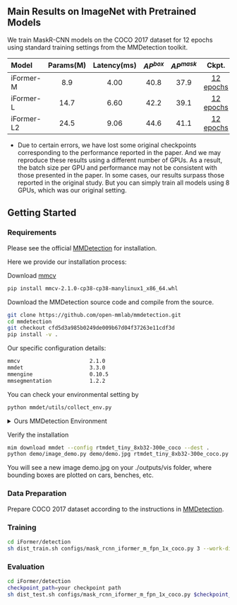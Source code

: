 ## Main Results on ImageNet with Pretrained Models
We train MaskR-CNN models on the COCO 2017 dataset for 12 epochs using standard training settings from the MMDetection toolkit.

| Model      | Params(M) | Latency(ms) | $AP^{box}$ | $AP^{mask}$ |                                                 Ckpt.                                                  |                                                   Log                                                    |
|:-----------|:---------:|:-----------:|:----------:|:-----------:|:------------------------------------------------------------------------------------------------------:|:--------------------------------------------------------------------------------------------------------:|
| iFormer-M  |    8.9    |    4.00     |    40.8    |    37.9     | [12 epochs](https://github.com/ChuanyangZheng/iFormer/releases/download/v0.9/iFormer_m_iter_40000.pth) | [12 epochs](https://github.com/ChuanyangZheng/iFormer/releases/download/v0.9/iFormer_m_epoch_12.pth.log) |[iFormer_l_epoch_12.log](..%2F..%2F..%2Flogs%2FiFormer_l_epoch_12.log)
| iFormer-L  |   14.7    |    6.60     |    42.2    |    39.1     |  [12 epochs](https://github.com/ChuanyangZheng/iFormer/releases/download/v0.9/iFormer_l_epoch_12.pth)  |   [12 epochs](https://github.com/ChuanyangZheng/iFormer/releases/download/v0.9/iFormer_l_epoch_12.log)   |
| iFormer-L2 |   24.5    |    9.06     |    44.6    |    41.1     | [12 epochs](https://github.com/ChuanyangZheng/iFormer/releases/download/v0.9/iFormer_l2_epoch_12.pth)  |  [12 epochs](https://github.com/ChuanyangZheng/iFormer/releases/download/v0.9/iFormer_l2_epoch_12.log)   |
* Due to certain errors, we have lost some original checkpoints corresponding to the performance reported in the paper. And we may reproduce these results using a different number of GPUs. As a result, the batch size per GPU and performance may not be consistent with those presented in the paper. In some cases, our results surpass those reported in the original study. But you can simply train all models using 8 GPUs, which was our original setting.
## Getting Started
### Requirements
Please see the official [MMDetection](https://github.com/open-mmlab/mmdetection) for installation.

Here we provide our installation process:

Download [mmcv](https://mmcv.readthedocs.io/en/latest/get_started/installation.html)
```bash
pip install mmcv-2.1.0-cp38-cp38-manylinux1_x86_64.whl
```
Download the MMDetection source code and compile from the source.
```bash
git clone https://github.com/open-mmlab/mmdetection.git
cd mmdetection
git checkout cfd5d3a985b0249de009b67d04f37263e11cdf3d
pip install -v .
```
Our specific configuration details:
```bash
mmcv                      2.1.0
mmdet                     3.3.0
mmengine                  0.10.5
mmsegmentation            1.2.2 
```
You can check your environmental setting by
```bash
python mmdet/utils/collect_env.py
```

<details>
<summary>
Ours MMDetection Environment
</summary>

```
sys.platform: linux
Python: 3.8.16 (default, Mar  2 2023, 03:21:46) [GCC 11.2.0]
CUDA available: True
MUSA available: False
numpy_random_seed: 2147483648
GPU 0,1,2: NVIDIA A800-SXM4-80GB
CUDA_HOME: /usr/local/cuda
NVCC: Cuda compilation tools, release 11.7, V11.7.99
PyTorch: 2.1.2+cu118
PyTorch compiling details: PyTorch built with:
  - GCC 9.3
  - C++ Version: 201703
  - CPU capability usage: AVX512
  - CUDA Runtime 11.8
  - NVCC architecture flags: -gencode;arch=compute_50,code=sm_50;-gencode;arch=compute_60,code=sm_60;-gencode;arch=compute_70,code=sm_70;-gencode;arch=compute_75,code=sm_75;-gencode;arch=compute_80,code=sm_80;-gencode;arch=compute_86,code=sm_86;-gencode;arch=compute_37,code=sm_37;-gencode;arch=compute_90,code=sm_90
  - CuDNN 8.7
  - Magma 2.6.1
TorchVision: 0.16.2+cu118
OpenCV: 4.5.5
MMEngine: 0.10.5
MMDetection: 3.3.0+cfd5d3a
```
</details>

Verify the installation
```bash
mim download mmdet --config rtmdet_tiny_8xb32-300e_coco --dest .
python demo/image_demo.py demo/demo.jpg rtmdet_tiny_8xb32-300e_coco.py --weights rtmdet_tiny_8xb32-300e_coco_20220902_112414-78e30dcc.pth --device cpu
```
You will see a new image demo.jpg on your ./outputs/vis folder, where bounding boxes are plotted on cars, benches, etc.

### Data Preparation
Prepare COCO 2017 dataset according to the instructions in [MMDetection](https://github.com/open-mmlab/mmdetection/blob/master/docs/en/1_exist_data_model.md#test-existing-models-on-standard-datasets).

### Training
```bash
cd iFormer/detection
sh dist_train.sh configs/mask_rcnn_iformer_m_fpn_1x_coco.py 3 --work-dir=./output/coco_m_0
```
### Evaluation
```bash
cd iFormer/detection
checkpoint_path=your checkpoint path
sh dist_test.sh configs/mask_rcnn_iformer_m_fpn_1x_coco.py $checkpoint_path 3 --work-dir=./output/coco_m_0
```